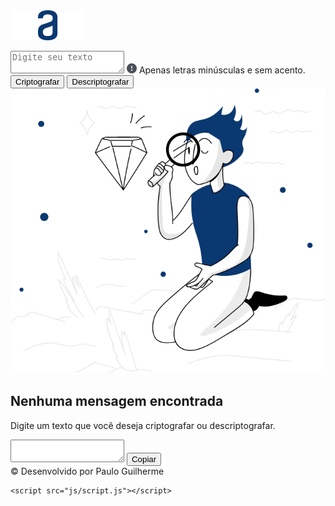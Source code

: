 <!DOCTYPE html>
<html lang="pt-br">
<head>
    <meta charset="UTF-8">
    <meta http-equiv="X-UA-Compatible" content="IE=edge">
    <meta name="viewport" content="width=device-width, initial-scale=1.0">
    <link rel="stylesheet" href="css/style.css">
    <title>Decodificador</title>
</head>
<body>
    <main>
        <section class="container">
            <img id="container__logo" src="assets/Logo.PNG" alt="Logo Alura">
            <div id="container__conteudo">
                <p id="erros"></p>
                <textarea id="container__texto" type="text" placeholder="Digite seu texto"></textarea>
                <span id="atencao"><img src="assets/Atenção.png" alt="Atenção"> Apenas letras minúsculas e sem acento.</span>
                <div class="container__botoes">
                    <button type="button" class="container__botoes__crpt" onclick="exibirMensagem()">Criptografar</button>
                    <button type="button" class="container__botoes__dscrpt">Descriptografar</button>
                </div>
            </div>
        </section>
        <section class="mensagem">
            <div class="mensagem__vazio">
                <img class="mensagem__vazio__foto" src="assets/Sem texto.svg" alt="Sem mesagem" >
                <h1>Nenhuma mensagem encontrada</h1>
                <p>Digite um texto que você deseja criptografar ou descriptografar.</p>
            </div>
            <div class="mensagem_resultado oculto">
                <textarea id="mensagem__texto"></textarea>
                <button class="mensagem__btn-copiar" onclick="btnCopiar()">Copiar</button>
            </div>
        </section>
    </main>
    <footer>
        <span>© Desenvolvido por Paulo Guilherme </span>
    </footer>

    <script src="js/script.js"></script>
</body>
</html>
